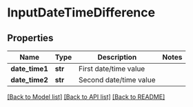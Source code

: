 # InputDateTimeDifference

## Properties
Name | Type | Description | Notes
------------ | ------------- | ------------- | -------------
**date_time1** | **str** | First date/time value | 
**date_time2** | **str** | Second date/time value | 

[[Back to Model list]](../README.md#documentation-for-models) [[Back to API list]](../README.md#documentation-for-api-endpoints) [[Back to README]](../README.md)


